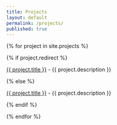 ```yaml
---
title: Projects
layout: default
permalink: /projects/
published: true
---
```



<div class="ProjectContainer">
  {% for project in site.projects %}

  {% if project.redirect %}
    <div><a href="{{ project.redirect }}" target="_blank">{{ project.title }}</a> - {{ project.description }}</div>
    

  {% else %}
    <div><a href="{{ project.url | prepend: site.baseurl | prepend: site.url }}">{{ project.title }}</a> - {{ project.description }}</div>

  {% endif %}

  {% endfor %}
</div>
